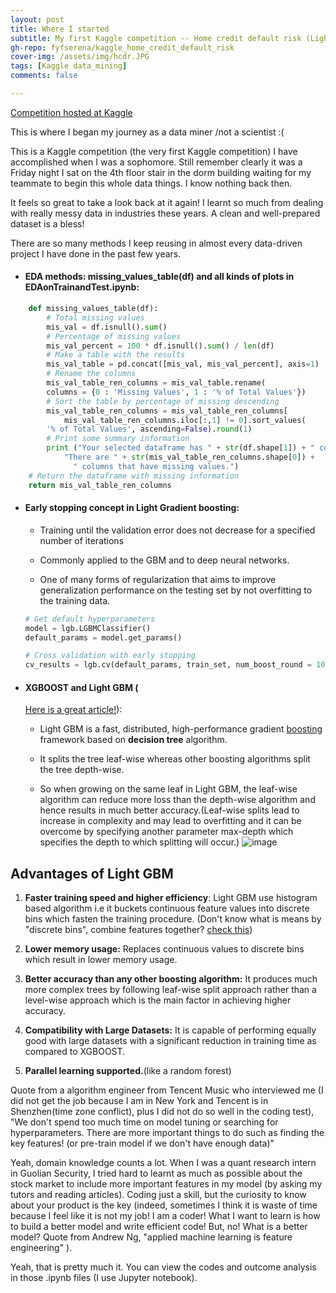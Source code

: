```yaml
---
layout: post
title: Where I started 
subtitle: My first Kaggle competition -- Home credit default risk (Light Gradient boosting)
gh-repo: fyfserena/kaggle_home_credit_default_risk
cover-img: /assets/img/hcdr.JPG
tags: [Kaggle data_mining]
comments: false

---
```


[Competition hosted at Kaggle]("https://www.kaggle.com/c/home-credit-default-risk")

This is where I began my journey as a data miner /not a scientist :(

This is a Kaggle competition (the very first Kaggle competition) I have accomplished when I was a sophomore. Still remember clearly it was a Friday night I sat on the 4th floor stair in the dorm building waiting for my teammate to begin this whole data things. I know nothing back then. 

It feels so great to take a look back at it again! I learnt so much from dealing with really messy data in industries these years. A clean and well-prepared dataset is a bless!

There are so many methods I keep reusing in almost every data-driven project I have done in the past few years. 


* #### EDA methods: missing_values_table(df) and all kinds of plots in EDAonTrainandTest.ipynb:

```python
    def missing_values_table(df):
        # Total missing values
        mis_val = df.isnull().sum()
        # Percentage of missing values
        mis_val_percent = 100 * df.isnull().sum() / len(df)
        # Make a table with the results
        mis_val_table = pd.concat([mis_val, mis_val_percent], axis=1)
        # Rename the columns
        mis_val_table_ren_columns = mis_val_table.rename(
        columns = {0 : 'Missing Values', 1 : '% of Total Values'})
        # Sort the table by percentage of missing descending
        mis_val_table_ren_columns = mis_val_table_ren_columns[
            mis_val_table_ren_columns.iloc[:,1] != 0].sort_values(
        '% of Total Values', ascending=False).round(1)
        # Print some summary information
        print ("Your selected dataframe has " + str(df.shape[1]) + " columns.\n"      
            "There are " + str(mis_val_table_ren_columns.shape[0]) +
              " columns that have missing values.")
    # Return the dataframe with missing information
    return mis_val_table_ren_columns
```



* #### Early stopping concept in Light Gradient boosting:

  * Training until the validation error does not decrease for a specified number of iterations

  * Commonly applied to the GBM and to deep neural networks. 

  * One of many forms of regularization that aims to improve generalization performance on the testing set by not overfitting to the training data.

  ```python
  # Get default hyperparameters
  model = lgb.LGBMClassifier()
  default_params = model.get_params()
  
  # Cross validation with early stopping
  cv_results = lgb.cv(default_params, train_set, num_boost_round = 10000, early_stopping_rounds = 100, metrics = 'auc', nfold = N_FOLDS, seed = 42)
  ```
   
   

* #### XGBOOST and Light GBM (
  [Here is a great article!](https://www.analyticsvidhya.com/blog/2017/06/which-algorithm-takes-the-crown-light-gbm-vs-xgboost/)):

  * Light GBM is a fast, distributed, high-performance gradient [boosting](https://courses.analyticsvidhya.com/courses/ensemble-learning-and-ensemble-learning-techniques?utm_source=blog&utm_medium=which-algorithm-takes-the-crown-light-gbm-vs-xgboost) framework based on **decision tree** algorithm.

  * It splits the tree leaf-wise whereas other boosting algorithms split the tree depth-wise. 
  * So when growing on the same leaf in Light GBM, the leaf-wise algorithm can reduce more loss than the depth-wise algorithm and hence results in much better accuracy.(Leaf-wise splits lead to increase in complexity and may lead to overfitting and it can be overcome by specifying another parameter max-depth which specifies the depth to which splitting will occur.)
 ![image](https://user-images.githubusercontent.com/46977839/110224956-680ca300-7eae-11eb-8952-77a6da0ba98f.png)

## Advantages of Light GBM

1. **Faster training speed and higher efficiency**: Light GBM use histogram based algorithm i.e it buckets continuous feature values into discrete bins which fasten the training procedure. (Don't know what is means by "discrete bins", combine features together? [check this](https://towardsdatascience.com/what-makes-lightgbm-lightning-fast-a27cf0d9785e))

2. **Lower memory usage:** Replaces continuous values to discrete bins which result in lower memory usage.

3. **Better accuracy than any other boosting algorithm:** It produces much more complex trees by following leaf-wise split approach rather than a level-wise approach which is the main factor in achieving higher accuracy. 

4. **Compatibility with Large Datasets:** It is capable of performing equally good with large datasets with a significant reduction in training time as compared to XGBOOST.

5. **Parallel learning supported.**(like a random forest)



Quote from a algorithm engineer from Tencent Music who interviewed me (I did not get the job because I am in New York and Tencent is in Shenzhen(time zone conflict), plus I did not do so well in the coding test), "We don't spend too much time on model tuning or searching for hyperparameters. There are more important things to do such as finding the key features! (or pre-train model if we don't have enough data)" 

Yeah, domain knowledge counts a lot. When I was a quant research intern in Guolian Security, I tried hard to learnt as much as possible about the stock market to include more important features in my model (by asking my tutors and reading articles). Coding just a skill, but the curiosity to know about your product is the key (indeed, sometimes I think it is waste of time because I feel like it is not my job! I am a coder! What I want to learn is how to build a better model and write efficient code! But, no! What is a better model? Quote from Andrew Ng, "applied machine learning is feature engineering" ).

Yeah, that is pretty much it. You can view the codes and outcome analysis in those .ipynb files (I use Jupyter notebook).
